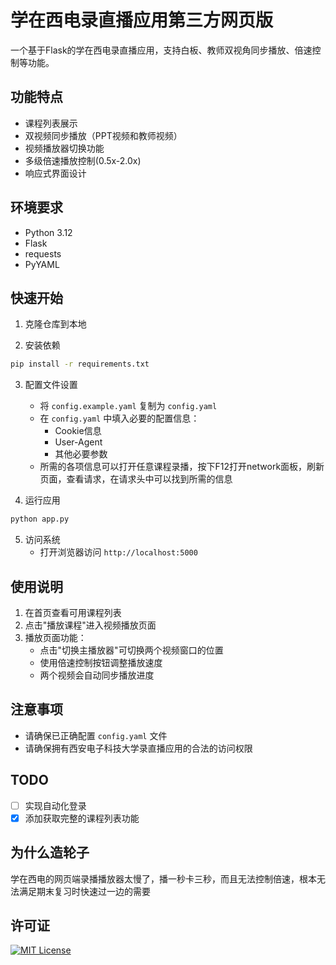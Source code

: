 # 学在西电录直播应用第三方网页版

一个基于Flask的学在西电录直播应用，支持白板、教师双视角同步播放、倍速控制等功能。

## 功能特点

- 课程列表展示
- 双视频同步播放（PPT视频和教师视频）
- 视频播放器切换功能
- 多级倍速播放控制(0.5x-2.0x)
- 响应式界面设计

## 环境要求

- Python 3.12
- Flask
- requests
- PyYAML

## 快速开始

1. 克隆仓库到本地

2. 安装依赖
```bash
pip install -r requirements.txt
```

3. 配置文件设置
    - 将 `config.example.yaml` 复制为 `config.yaml`
    - 在 `config.yaml` 中填入必要的配置信息：
      - Cookie信息
      - User-Agent
      - 其他必要参数
    - 所需的各项信息可以打开任意课程录播，按下F12打开network面板，刷新页面，查看请求，在请求头中可以找到所需的信息

4. 运行应用
```bash
python app.py
```

5. 访问系统
    - 打开浏览器访问 `http://localhost:5000`

## 使用说明

1. 在首页查看可用课程列表
2. 点击"播放课程"进入视频播放页面
3. 播放页面功能：
    - 点击"切换主播放器"可切换两个视频窗口的位置
    - 使用倍速控制按钮调整播放速度
    - 两个视频会自动同步播放进度

## 注意事项

- 请确保已正确配置 `config.yaml` 文件
- 请确保拥有西安电子科技大学录直播应用的合法的访问权限

## TODO
- [ ] 实现自动化登录
- [x] 添加获取完整的课程列表功能

## 为什么造轮子
学在西电的网页端录播播放器太慢了，播一秒卡三秒，而且无法控制倍速，根本无法满足期末复习时快速过一边的需要

## 许可证

[![MIT License](https://img.shields.io/badge/License-MIT-blue.svg)](LICENSE)